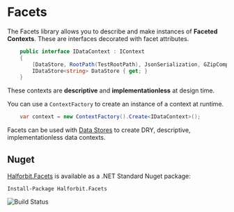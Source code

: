 # Facets

The Facets library allows you to describe and make instances of **Faceted Contexts**. These are interfaces decorated with facet attributes. 

```cs
    public interface IDataContext : IContext
    {
        [DataStore, RootPath(TestRootPath), JsonSerialization, GZipCompression]
        IDataStore<string> DataStore { get; }
    }
```

These contexts are **descriptive** and **implementationless** at design time. 

You can use a `ContextFactory` to create an instance of a context at runtime.

```cs
    var context = new ContextFactory().Create<IDataContext>();
```

Facets can be used with [Data Stores](https://github.com/halforbit/data-stores) to create DRY, descriptive, implementationless data contexts.

## Nuget

[Halforbit.Facets](https://www.nuget.org/packages/Halforbit.Facets/) is available as a .NET Standard Nuget package:
```
Install-Package Halforbit.Facets
```

![Build Status](https://ci.appveyor.com/api/projects/status/8s5qii5j6xvgf7hy?svg=true)